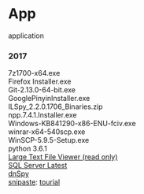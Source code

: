 # App
application
### 2017
7z1700-x64.exe                 
Firefox Installer.exe         
Git-2.13.0-64-bit.exe          
GooglePinyinInstaller.exe      
ILSpy_2.2.0.1706_Binaries.zip  
npp.7.4.1.Installer.exe    
Windows-KB841290-x86-ENU-fciv.exe   
winrar-x64-540scp.exe   
WinSCP-5.9.5-Setup.exe   
python 3.6.1   
[Large Text File Viewer (read only)](https://web.archive.org/web/20140908181354fw_/http://swiftgear.com/ltfviewer/features.html)      
[SQL Server Latest](https://www.microsoft.com/en-us/sql-server/sql-server-downloads)   
[dnSpy](https://github.com/0xd4d/dnSpy/releases)   
[snipaste](https://www.snipaste.com/download.html): [tourial](https://www.v2ex.com/t/295433?p=3)
